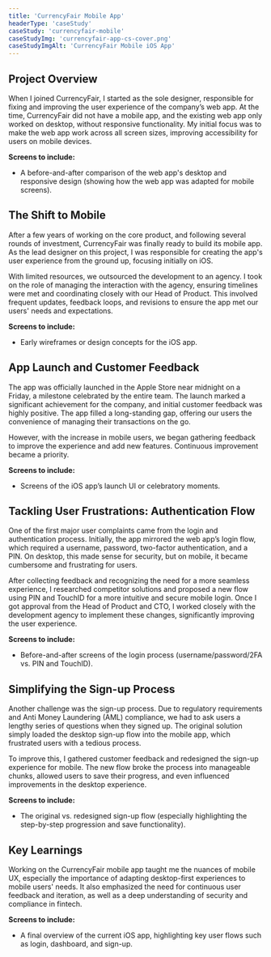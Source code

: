```yaml
---
title: 'CurrencyFair Mobile App'
headerType: 'caseStudy'
caseStudy: 'currencyfair-mobile'
caseStudyImg: 'currencyfair-app-cs-cover.png'
caseStudyImgAlt: 'CurrencyFair Mobile iOS App'
---
```


<div class="container post__container">
  <section class="post__section">
    <h2>Project Overview</h2>
<p>
When I joined CurrencyFair, I started as the sole designer, responsible for fixing and improving the user experience of the company’s web app. At the time, CurrencyFair did not have a mobile app, and the existing web app only worked on desktop, without responsive functionality. My initial focus was to make the web app work across all screen sizes, improving accessibility for users on mobile devices.
</p>

<p><strong>Screens to include:</strong></p>
<ul>
  <li>A before-and-after comparison of the web app's desktop and responsive design (showing how the web app was adapted for mobile screens).</li>
</ul>

<h2>The Shift to Mobile</h2>
<p>
After a few years of working on the core product, and following several rounds of investment, CurrencyFair was finally ready to build its mobile app. As the lead designer on this project, I was responsible for creating the app's user experience from the ground up, focusing initially on iOS. 
</p>
<p>
With limited resources, we outsourced the development to an agency. I took on the role of managing the interaction with the agency, ensuring timelines were met and coordinating closely with our Head of Product. This involved frequent updates, feedback loops, and revisions to ensure the app met our users' needs and expectations.
</p>

<p><strong>Screens to include:</strong></p>
<ul>
  <li>Early wireframes or design concepts for the iOS app.</li>
</ul>

<h2>App Launch and Customer Feedback</h2>
<p>
The app was officially launched in the Apple Store near midnight on a Friday, a milestone celebrated by the entire team. The launch marked a significant achievement for the company, and initial customer feedback was highly positive. The app filled a long-standing gap, offering our users the convenience of managing their transactions on the go.
</p>
<p>
However, with the increase in mobile users, we began gathering feedback to improve the experience and add new features. Continuous improvement became a priority.
</p>

<p><strong>Screens to include:</strong></p>
<ul>
  <li>Screens of the iOS app’s launch UI or celebratory moments.</li>
</ul>

<h2>Tackling User Frustrations: Authentication Flow</h2>
<p>
One of the first major user complaints came from the login and authentication process. Initially, the app mirrored the web app’s login flow, which required a username, password, two-factor authentication, and a PIN. On desktop, this made sense for security, but on mobile, it became cumbersome and frustrating for users.
</p>
<p>
After collecting feedback and recognizing the need for a more seamless experience, I researched competitor solutions and proposed a new flow using PIN and TouchID for a more intuitive and secure mobile login. Once I got approval from the Head of Product and CTO, I worked closely with the development agency to implement these changes, significantly improving the user experience.
</p>

<p><strong>Screens to include:</strong></p>
<ul>
  <li>Before-and-after screens of the login process (username/password/2FA vs. PIN and TouchID).</li>
</ul>

<h2>Simplifying the Sign-up Process</h2>
<p>
Another challenge was the sign-up process. Due to regulatory requirements and Anti Money Laundering (AML) compliance, we had to ask users a lengthy series of questions when they signed up. The original solution simply loaded the desktop sign-up flow into the mobile app, which frustrated users with a tedious process.
</p>
<p>
To improve this, I gathered customer feedback and redesigned the sign-up experience for mobile. The new flow broke the process into manageable chunks, allowed users to save their progress, and even influenced improvements in the desktop experience.
</p>

<p><strong>Screens to include:</strong></p>
<ul>
  <li>The original vs. redesigned sign-up flow (especially highlighting the step-by-step progression and save functionality).</li>
</ul>

<h2>Key Learnings</h2>
<p>
Working on the CurrencyFair mobile app taught me the nuances of mobile UX, especially the importance of adapting desktop-first experiences to mobile users' needs. It also emphasized the need for continuous user feedback and iteration, as well as a deep understanding of security and compliance in fintech.
</p>

<p><strong>Screens to include:</strong></p>
<ul>
  <li>A final overview of the current iOS app, highlighting key user flows such as login, dashboard, and sign-up.</li>
</ul>
  </section>
</div>

